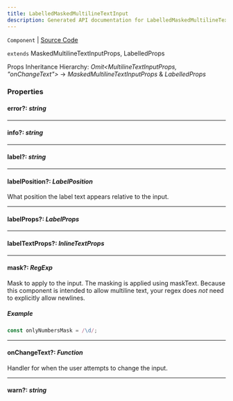 ```yaml
---
title: LabelledMaskedMultilineTextInput
description: Generated API documentation for LabelledMaskedMultilineTextInput.
---
```


`Component` | [Source Code](https://github.com/mrCamelCode/jtjs/blob/ddfaeb1a2c9bf793372bb41076f65f452b124091/libs/react/lib/components/input/labelled/LabelledMaskedMultilineTextInput.tsx#L8)

`extends` MaskedMultilineTextInputProps, LabelledProps

Props Inheritance Hierarchy: _Omit<MultilineTextInputProps, "onChangeText">_ -> _MaskedMultilineTextInputProps_ & _LabelledProps_

### Properties

#### error?: _string_

---

#### info?: _string_

---

#### label?: _string_

---

#### labelPosition?: _LabelPosition_

What position the label text appears relative to the input.

---

#### labelProps?: _LabelProps_

---

#### labelTextProps?: _InlineTextProps_

---

#### mask?: _RegExp_

Mask to apply to the input. The masking is applied using maskText. Because this component is intended
to allow multiline text, your regex does _not_ need to explicitly allow newlines.

##### Example
```ts
const onlyNumbersMask = /\d/;
```

---

#### onChangeText?: _Function_

Handler for when the user attempts to change the input.

---

#### warn?: _string_